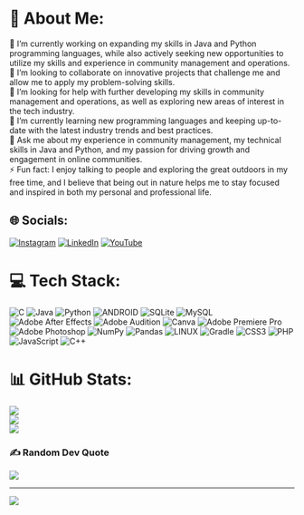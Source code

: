 # 💫 About Me:
🔭 I’m currently working on expanding my skills in Java and Python programming languages, while also actively seeking new opportunities to utilize my skills and experience in community management and operations.<br>👯 I’m looking to collaborate on innovative projects that challenge me and allow me to apply my problem-solving skills.<br>🤝 I’m looking for help with further developing my skills in community management and operations, as well as exploring new areas of interest in the tech industry.<br>🌱 I’m currently learning new programming languages and keeping up-to-date with the latest industry trends and best practices.<br>💬 Ask me about my experience in community management, my technical skills in Java and Python, and my passion for driving growth and engagement in online communities.<br>⚡ Fun fact: I enjoy talking to people and exploring the great outdoors in my free time, and I believe that being out in nature helps me to stay focused and inspired in both my personal and professional life.


## 🌐 Socials:
[![Instagram](https://img.shields.io/badge/Instagram-%23E4405F.svg?logo=Instagram&logoColor=white)](https://instagram.com/rohanudhwanii) [![LinkedIn](https://img.shields.io/badge/LinkedIn-%230077B5.svg?logo=linkedin&logoColor=white)](https://linkedin.com/in/rohanudhwani) [![YouTube](https://img.shields.io/badge/YouTube-%23FF0000.svg?logo=YouTube&logoColor=white)](https://youtube.com/@RohanUdhwani) 

# 💻 Tech Stack:
![C](https://img.shields.io/badge/c-%2300599C.svg?style=flat&logo=c&logoColor=white) ![Java](https://img.shields.io/badge/java-%23ED8B00.svg?style=flat&logo=java&logoColor=white) ![Python](https://img.shields.io/badge/python-3670A0?style=flat&logo=python&logoColor=ffdd54) ![ANDROID](https://img.shields.io/badge/android-%2320232a.svg?style=flat&logo=android&logoColor=%a4c639) ![SQLite](https://img.shields.io/badge/sqlite-%2307405e.svg?style=flat&logo=sqlite&logoColor=white) ![MySQL](https://img.shields.io/badge/mysql-%2300f.svg?style=flat&logo=mysql&logoColor=white) ![Adobe After Effects](https://img.shields.io/badge/Adobe%20After%20Effects-9999FF.svg?style=flat&logo=Adobe%20After%20Effects&logoColor=white) ![Adobe Audition](https://img.shields.io/badge/Adobe%20Audition-9999FF.svg?style=flat&logo=Adobe%20Audition&logoColor=white) ![Canva](https://img.shields.io/badge/Canva-%2300C4CC.svg?style=flat&logo=Canva&logoColor=white) ![Adobe Premiere Pro](https://img.shields.io/badge/Adobe%20Premiere%20Pro-9999FF.svg?style=flat&logo=Adobe%20Premiere%20Pro&logoColor=white) ![Adobe Photoshop](https://img.shields.io/badge/adobephotoshop-%2331A8FF.svg?style=flat&logo=adobephotoshop&logoColor=white) ![NumPy](https://img.shields.io/badge/numpy-%23013243.svg?style=flat&logo=numpy&logoColor=white) ![Pandas](https://img.shields.io/badge/pandas-%23150458.svg?style=flat&logo=pandas&logoColor=white) ![LINUX](https://img.shields.io/badge/Linux-FCC624?style=flat&logo=linux&logoColor=black) ![Gradle](https://img.shields.io/badge/Gradle-02303A.svg?style=flat&logo=Gradle&logoColor=white) ![CSS3](https://img.shields.io/badge/css3-%231572B6.svg?style=flat&logo=css3&logoColor=white) ![PHP](https://img.shields.io/badge/php-%23777BB4.svg?style=flat&logo=php&logoColor=white) ![JavaScript](https://img.shields.io/badge/javascript-%23323330.svg?style=flat&logo=javascript&logoColor=%23F7DF1E) ![C++](https://img.shields.io/badge/c++-%2300599C.svg?style=flat&logo=c%2B%2B&logoColor=white)
# 📊 GitHub Stats:
![](https://github-readme-stats.vercel.app/api?username=rohanudhwani&theme=onedark&hide_border=true&include_all_commits=false&count_private=false)<br/>
![](https://github-readme-streak-stats.herokuapp.com/?user=rohanudhwani&theme=onedark&hide_border=true)<br/>
![](https://github-readme-stats.vercel.app/api/top-langs/?username=rohanudhwani&theme=onedark&hide_border=true&include_all_commits=false&count_private=false&layout=compact)

### ✍️ Random Dev Quote
![](https://quotes-github-readme.vercel.app/api?type=horizontal&theme=radical)


---
[![](https://visitcount.itsvg.in/api?id=rohanudhwani&icon=8&color=0)](https://visitcount.itsvg.in)

<!-- Proudly created with GPRM ( https://gprm.itsvg.in ) -->
